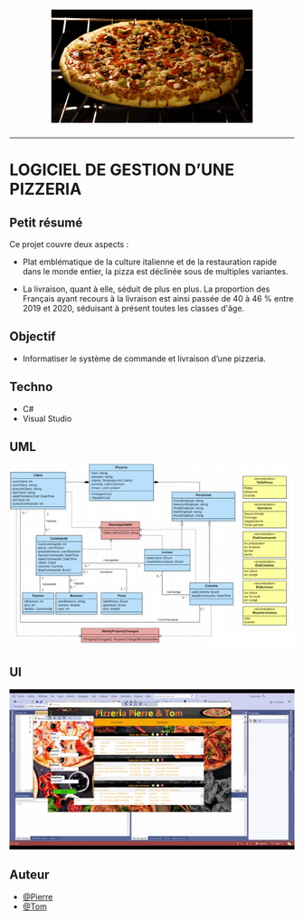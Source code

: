 <h1 align="center">
  <img src="./static/pizza.gif" alt="Pizza" />
</h1>

---

# LOGICIEL DE GESTION D’UNE PIZZERIA

## Petit résumé
Ce projet couvre deux aspects :

- Plat emblématique de la culture italienne et de la restauration rapide dans le monde entier, la pizza est déclinée sous de multiples variantes.

- La livraison, quant à elle, séduit de plus en plus. La proportion des Français ayant recours à la livraison est ainsi passée de 40 à 46 % entre 2019 et 2020, séduisant à présent toutes les classes d'âge.

## Objectif

- Informatiser le système de commande et livraison d’une pizzeria.

## Techno
- C#
- Visual Studio

## UML
<img src="./static/UML.png" alt="Pizza" />

## UI
<img src="./static/demo.gif" alt="Pizza" />

## Auteur

- [@Pierre](https://github.com/Pierre-Portfolio)
- [@Tom](https://github.com/Flaye)
